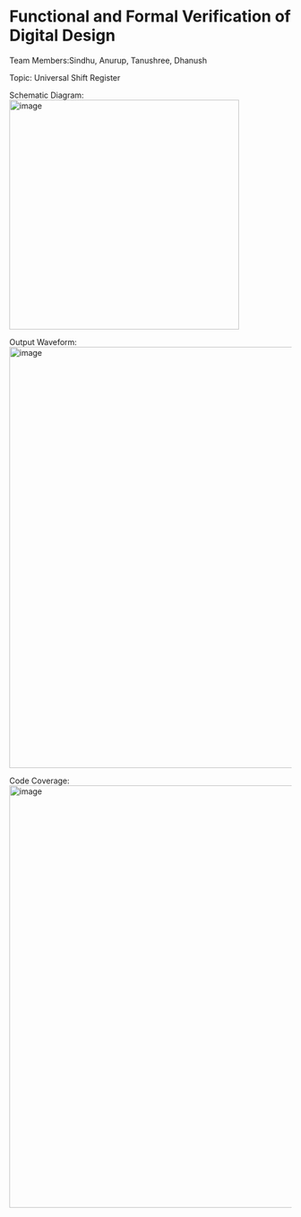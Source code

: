 # Functional and Formal Verification of Digital Design 

Team Members:Sindhu, Anurup, Tanushree, Dhanush

Topic: Universal Shift Register 

Schematic Diagram:
<img width="410" alt="image" src="https://github.com/SindhuCP/FFVDD/assets/148478177/38bec85e-9e85-40e2-810d-e150b322a9e1">


Output Waveform:
<img width="752" alt="image" src="https://github.com/SindhuCP/FFVDD/assets/148478177/7994feed-f7b0-46b9-bcfb-57800223d33e">


Code Coverage:
<img width="754" alt="image" src="https://github.com/SindhuCP/FFVDD/assets/148478177/efe6063b-6f05-48c5-8177-1fed2689066a">
